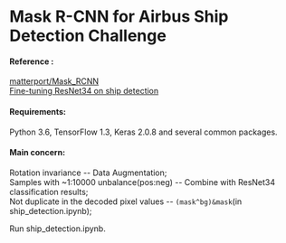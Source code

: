 # Mask R-CNN for Airbus Ship Detection Challenge  

#### Reference :  
[matterport/Mask_RCNN](https://github.com/matterport/Mask_RCNN)  
[Fine-tuning ResNet34 on ship detection](https://www.kaggle.com/iafoss/fine-tuning-resnet34-on-ship-detection-new-data)  
  
#### Requirements:   
Python 3.6, TensorFlow 1.3, Keras 2.0.8 and several common packages.   
  
#### Main concern:   
Rotation invariance                         -- Data Augmentation;  
Samples with ~1:10000 unbalance(pos:neg)    -- Combine with ResNet34 classification results;  
Not duplicate in the decoded pixel values  -- ```(mask^bg)&mask```(in ship_detection.ipynb);

Run ship_detection.ipynb.
